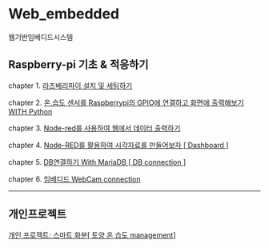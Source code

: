 # Web_embedded
웹기반임베디드시스템 

## Raspberry-pi 기초 & 적응하기

chapter 1. [라즈베리파이 설치 및 세팅하기](https://github.com/leemj123/Web_embedded/wiki/3%EC%A3%BC%EC%B0%A8-%EC%9E%84%EB%B2%A0%EB%94%94%EB%93%9C-%EC%8B%9C%EC%8A%A4%ED%85%9C-%EB%B3%B4%EA%B3%A0%EC%84%9C_%EC%9D%B4%EB%AA%85%EC%9E%AC)

chapter 2. [온,습도 센서를 Raspberrypi의 GPIO에 연결하고 화면에 출력해보기 WITH Python](https://github.com/leemj123/Web_embedded/wiki/4%EC%A3%BC%EC%B0%A8-%EC%9B%B9-%EC%9E%84%EB%B2%A0%EB%94%94%EB%93%9C---%EC%98%A8,%EC%8A%B5%EB%8F%84%EC%84%BC%EC%84%9C)

chapter 3. [Node-red를 사용하여 웹에서 데이터 출력하기](https://github.com/leemj123/Web_embedded/wiki/5%EC%A3%BC%EC%B0%A8-%EC%9B%B9-%EC%9E%84%EB%B2%A0%EB%94%94%EB%93%9C--Node-Red-%EC%8B%A4%EC%8A%B5%EB%B3%B4%EA%B3%A0%EC%84%9C)

chapter 4. [Node-RED를 활용하여 시각자료를 만들어보자 [ Dashboard ]](https://github.com/leemj123/Web_embedded/wiki/6%EC%A3%BC%EC%B0%A8---MariaDB-%EC%82%AC%EC%9A%A9%ED%95%98%EC%97%AC-%EC%A0%95%EB%B3%B4%EB%A5%BC-%EC%A0%80%EC%9E%A5%ED%95%98%EC%9E%90.-%5B-Dashboard-%5D)

chapter 5. [DB연결하기 With MariaDB [ DB connection ]](https://github.com/leemj123/Web_embedded/wiki/DB%EC%97%B0%EA%B2%B0%ED%95%98%EA%B8%B0-With-MariaDB-%5B-DB-connection-%5D)

chapter 6. [임베디드 WebCam connection](https://github.com/leemj123/Web_embedded/wiki/7%EC%A3%BC%EC%B0%A8-%EC%9E%84%EB%B2%A0%EB%94%94%EB%93%9C---WebCam-connection)
*** 
## 개인프로젝트
[개인 프로젝트: 스마트 화분[ 토양 온,습도 management]](https://github.com/leemj123/Web_embedded/wiki/%EA%B0%9C%EC%9D%B8-%ED%94%84%EB%A1%9C%EC%A0%9D%ED%8A%B8:-%EC%8A%A4%EB%A7%88%ED%8A%B8-%ED%99%94%EB%B6%84%5B-%ED%86%A0%EC%96%91-%EC%98%A8,%EC%8A%B5%EB%8F%84-management%5D)
